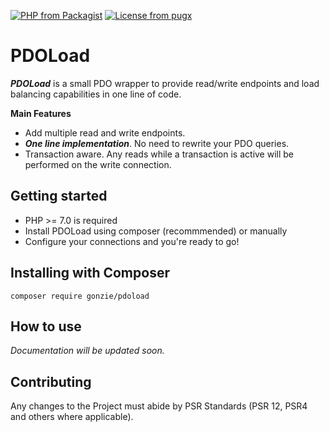 [![PHP from Packagist](https://img.shields.io/packagist/php-v/gonzie/pdoload.svg)]()
[![License from pugx](https://poser.pugx.org/gonzie/pdoload/license.svg)]()

# PDOLoad
***PDOLoad*** is a small PDO wrapper to provide read/write endpoints and load balancing capabilities in one line of code.

**Main Features**
* Add multiple read and write endpoints.
* ***One line implementation***. No need to rewrite your PDO queries.
* Transaction aware. Any reads while a transaction is active will be performed on the write connection.


## Getting started

* PHP >= 7.0 is required
* Install PDOLoad using composer (recommmended) or manually
* Configure your connections and you're ready to go!


## Installing with Composer

```
composer require gonzie/pdoload
```

## How to use

*Documentation will be updated soon.*


## Contributing
Any changes to the Project must abide by PSR Standards (PSR 12, PSR4 and others where applicable).
